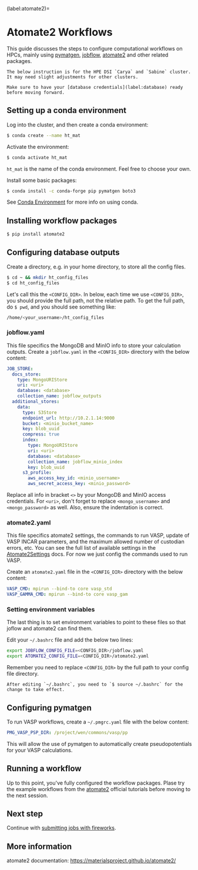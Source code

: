 (label:atomate2)=

# Atomate2 Workflows

This guide discusses the steps to configure computational workflows on HPCs, mainly using [pymatgen](https://pymatgen.org), [jobflow](https://github.com/materialsproject/jobflow), [atomate2](https://materialsproject.github.io/atomate2/) and other related packages.

```{note}
The below instruction is for the HPE DSI `Carya` and `Sabine` cluster. It may need slight adjustments for other clusters.
```

```{note}
Make sure to have your [database credentials](label:database) ready before moving forward.
```

## Setting up a conda environment

Log into the cluster, and then create a conda environment:

```bash
$ conda create --name ht_mat
```

Activate the environment:

```bash
$ conda activate ht_mat
```

`ht_mat` is the name of the conda environment. Feel free to choose your own.

Install some basic packages:

```bash
$ conda install -c conda-forge pip pymatgen boto3
```

See [Conda Environment](label:conda) for more info on using conda.

## Installing workflow packages

```bash
$ pip install atomate2
```

## Configuring database outputs

Create a directory, e.g. in your home directory, to store all the config files.

```bash
$ cd ~ && mkdir ht_config_files
$ cd ht_config_files
```

Let's call this the `<CONFIG_DIR>`. In below, each time we use `<CONFIG_DIR>`, you should provide the full path, not the relative path. To get the full path, do `$ pwd`, and you should see something like:

```bash
/home/<your_username>/ht_config_files
```

### jobflow.yaml

This file specifics the MongoDB and MinIO info to store your calculation outputs. Create a `jobflow.yaml` in the `<CONFIG_DIR>` directory with the below content:

```yaml
JOB_STORE:
  docs_store:
    type: MongoURIStore
    uri: <uri>
    database: <database>
    collection_name: jobflow_outputs
  additional_stores:
    data:
      type: S3Store
      endpoint_url: http://10.2.1.14:9000
      bucket: <minio_bucket_name>
      key: blob_uuid
      compress: true
      index:
        type: MongoURIStore
        uri: <uri>
        database: <database>
        collection_name: jobflow_minio_index
        key: blob_uuid
      s3_profile:
        aws_access_key_id: <minio_username>
        aws_secret_access_key: <minio_password>
```

Replace all info in bracket `<>` by your MongoDB and MinIO access credentials. For `<uri>`, don't forget to replace `<mongo_username>` and `<mongo_password>` as well. Also, ensure the indentation is correct.

### atomate2.yaml

This file specifics atomate2 settings, the commands to run VASP, update of VASP INCAR parameters, and the maximum allowed number of custodian errors, etc. You can see the full list of available settings in the [Atomate2Settings](https://materialsproject.github.io/atomate2/reference/atomate2.settings.Atomate2Settings.html#atomate2.settings.Atomate2Settings) docs.
For now we just config the commands used to run VASP.

Create an `atomate2.yaml` file in the `<CONFIG_DIR>` directory with the below content:

```yaml
VASP_CMD: mpirun --bind-to core vasp_std
VASP_GAMMA_CMD: mpirun --bind-to core vasp_gam
```

### Setting environment variables

The last thing is to set environment variables to point to these files so that joflow and atomate2 can find them.

Edit your `~/.bashrc` file and add the below two lines:

```bash
export JOBFLOW_CONFIG_FILE=<CONFIG_DIR>/jobflow.yaml
export ATOMATE2_CONFIG_FILE=<CONFIG_DIR>/atomate2.yaml
```

Remember you need to replace `<CONFIG_DIR>` by the full path to your config file directory.

```{note}
After editing `~/.bashrc`, you need to `$ source ~/.bashrc` for the change to take effect.
```

## Configuring pymatgen

To run VASP workflows, create a `~/.pmgrc.yaml` file with the below content:

```yaml
PMG_VASP_PSP_DIR: /project/wen/commons/vasp/pp
```

This will allow the use of pymatgen to automatically create pseudopotentials for your VASP calculations.

## Running a workflow

Up to this point, you've fully configured the workflow packages. Plase
try the example workflows from the [atomate2](https://materialsproject.github.io/atomate2/user/running-workflows.html) official tutorials before moving to the next session.

## Next step

Continue with [submitting jobs with fireworks](label:fireworks).

## More information

atomate2 documentation: https://materialsproject.github.io/atomate2/
